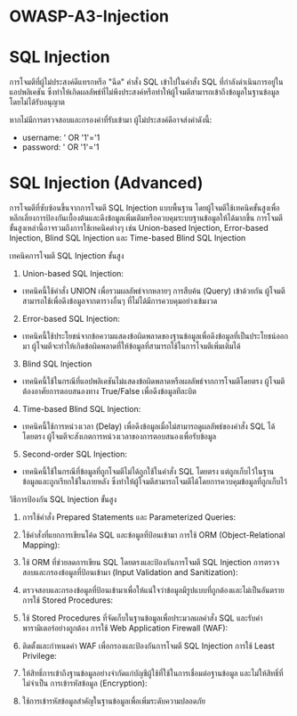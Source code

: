 # OWASP-A3-Injection

# SQL Injection

การโจมตีที่ผู้ไม่ประสงค์ดีแทรกหรือ "ฉีด" คำสั่ง SQL เข้าไปในคำสั่ง SQL ที่กำลังดำเนินการอยู่ในแอปพลิเคชัน ซึ่งทำให้เกิดผลลัพธ์ที่ไม่พึงประสงค์หรือทำให้ผู้โจมตีสามารถเข้าถึงข้อมูลในฐานข้อมูลโดยไม่ได้รับอนุญาต

หากไม่มีการตรวจสอบและกรองค่าที่รับเข้ามา ผู้ไม่ประสงค์ดีอาจส่งค่าดังนี้:

  -  username: ' OR '1'='1
  -  password: ' OR '1'='1

# SQL Injection (Advanced)

การโจมตีที่ซับซ้อนขึ้นจากการโจมตี SQL Injection แบบพื้นฐาน โดยผู้โจมตีใช้เทคนิคขั้นสูงเพื่อหลีกเลี่ยงการป้องกันเบื้องต้นและดึงข้อมูลเพิ่มเติมหรือควบคุมระบบฐานข้อมูลให้ได้มากขึ้น การโจมตีขั้นสูงเหล่านี้อาจรวมถึงการใช้เทคนิคต่างๆ เช่น Union-based Injection, Error-based Injection, Blind SQL Injection และ Time-based Blind SQL Injection

เทคนิคการโจมตี SQL Injection ขั้นสูง

1.  Union-based SQL Injection:

  -  เทคนิคนี้ใช้คำสั่ง UNION เพื่อรวมผลลัพธ์จากหลายๆ การสืบค้น (Query) เข้าด้วยกัน ผู้โจมตีสามารถใช้เพื่อดึงข้อมูลจากตารางอื่นๆ ที่ไม่ได้มีการควบคุมอย่างเข้มงวด

2.  Error-based SQL Injection:

  -  เทคนิคนี้ใช้ประโยชน์จากข้อความแสดงข้อผิดพลาดของฐานข้อมูลเพื่อดึงข้อมูลที่เป็นประโยชน์ออกมา ผู้โจมตีจะทำให้เกิดข้อผิดพลาดที่ให้ข้อมูลที่สามารถใช้ในการโจมตีเพิ่มเติมได้

3.  Blind SQL Injection

  -  เทคนิคนี้ใช้ในกรณีที่แอปพลิเคชันไม่แสดงข้อผิดพลาดหรือผลลัพธ์จากการโจมตีโดยตรง ผู้โจมตีต้องอาศัยการตอบสนองทาง True/False เพื่อดึงข้อมูลทีละบิต

4.  Time-based Blind SQL Injection:

  -  เทคนิคนี้ใช้การหน่วงเวลา (Delay) เพื่อดึงข้อมูลเมื่อไม่สามารถดูผลลัพธ์ของคำสั่ง SQL ได้โดยตรง ผู้โจมตีจะสังเกตการหน่วงเวลาของการตอบสนองเพื่อรับข้อมูล

5.  Second-order SQL Injection:

  -  เทคนิคนี้ใช้ในกรณีที่ข้อมูลที่ถูกโจมตีไม่ได้ถูกใช้ในคำสั่ง SQL โดยตรง แต่ถูกเก็บไว้ในฐานข้อมูลและถูกเรียกใช้ในภายหลัง ซึ่งทำให้ผู้โจมตีสามารถโจมตีได้โดยการควบคุมข้อมูลที่ถูกเก็บไว้

วิธีการป้องกัน SQL Injection ขั้นสูง

  1.  การใช้คำสั่ง Prepared Statements และ Parameterized Queries:

  2.  ใช้คำสั่งที่แยกการเขียนโค้ด SQL และข้อมูลที่ป้อนเข้ามา
การใช้ ORM (Object-Relational Mapping):

  3.  ใช้ ORM ที่ช่วยลดการเขียน SQL โดยตรงและป้องกันการโจมตี SQL Injection
การตรวจสอบและกรองข้อมูลที่ป้อนเข้ามา (Input Validation and Sanitization):

  4.  ตรวจสอบและกรองข้อมูลที่ป้อนเข้ามาเพื่อให้แน่ใจว่าข้อมูลมีรูปแบบที่ถูกต้องและไม่เป็นอันตราย
การใช้ Stored Procedures:

  5.  ใช้ Stored Procedures ที่จัดเก็บในฐานข้อมูลเพื่อประมวลผลคำสั่ง SQL และรับค่าพารามิเตอร์อย่างถูกต้อง
การใช้ Web Application Firewall (WAF):

  6.  ติดตั้งและกำหนดค่า WAF เพื่อกรองและป้องกันการโจมตี SQL Injection
การใช้ Least Privilege:

  7.  ให้สิทธิ์การเข้าถึงฐานข้อมูลอย่างจำกัดแก่บัญชีผู้ใช้ที่ใช้ในการเชื่อมต่อฐานข้อมูล และไม่ให้สิทธิ์ที่ไม่จำเป็น
การเข้ารหัสข้อมูล (Encryption):

  8.  ใช้การเข้ารหัสข้อมูลสำคัญในฐานข้อมูลเพื่อเพิ่มระดับความปลอดภัย


